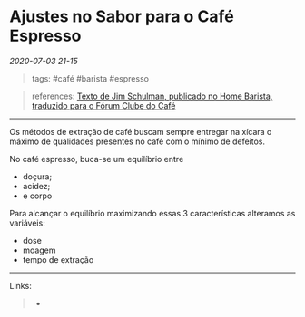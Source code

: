 
# Ajustes no Sabor para o Café Espresso

*2020-07-03 21-15*
> tags: 
#café #barista #espresso

> references: 
>  [ Texto de Jim Schulman, publicado no Home Barista, traduzido para o Fórum Clube do Café](http://forum.clubedocafe.net/topic/718-espresso-101-como-ajustar-dose-e-moagem-pelo-sabor/)
---

Os métodos de extração de café buscam sempre entregar na xícara o máximo de qualidades presentes no café com o mínimo de defeitos.

No café espresso, buca-se um equilíbrio entre
 - doçura;
 - acidez;
 - e corpo

Para alcançar o equilíbrio maximizando essas 3 características alteramos as variáveis:
 - dose
 - moagem
 - tempo de extração


---
Links:
>   - 